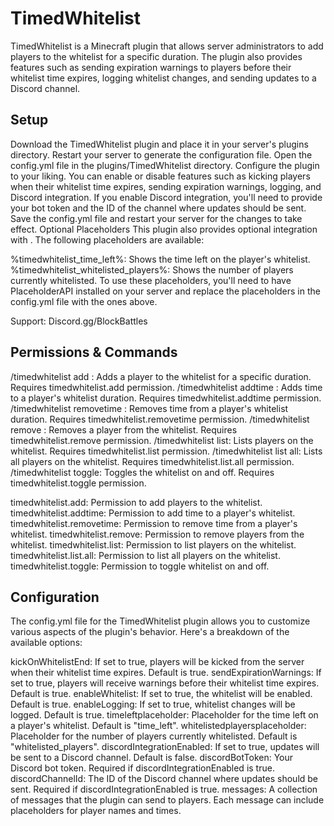 # TimedWhitelist

TimedWhitelist is a Minecraft plugin that allows server administrators to add players to the whitelist for a specific duration. The plugin also provides features such as sending expiration warnings to players before their whitelist time expires, logging whitelist changes, and sending updates to a Discord channel.

## Setup

Download the TimedWhitelist plugin and place it in your server's plugins directory.
Restart your server to generate the configuration file.
Open the config.yml file in the plugins/TimedWhitelist directory.
Configure the plugin to your liking. You can enable or disable features such as kicking players when their whitelist time expires, sending expiration warnings, logging, and Discord integration.
If you enable Discord integration, you'll need to provide your bot token and the ID of the channel where updates should be sent.
Save the config.yml file and restart your server for the changes to take effect.
Optional Placeholders​
This plugin also provides optional integration with . The following placeholders are available:

%timedwhitelist_time_left%: Shows the time left on the player's whitelist.
%timedwhitelist_whitelisted_players%: Shows the number of players currently whitelisted.
To use these placeholders, you'll need to have PlaceholderAPI installed on your server and replace the placeholders in the config.yml file with the ones above.

Support: Discord.gg/BlockBattles

## Permissions & Commands

/timedwhitelist add <player> <time>: Adds a player to the whitelist for a specific duration. Requires timedwhitelist.add permission.
/timedwhitelist addtime <player> <time>: Adds time to a player's whitelist duration. Requires timedwhitelist.addtime permission.
/timedwhitelist removetime <player> <time>: Removes time from a player's whitelist duration. Requires timedwhitelist.removetime permission.
/timedwhitelist remove <player>: Removes a player from the whitelist. Requires timedwhitelist.remove permission.
/timedwhitelist list: Lists players on the whitelist. Requires timedwhitelist.list permission.
/timedwhitelist list all: Lists all players on the whitelist. Requires timedwhitelist.list.all permission.
/timedwhitelist toggle: Toggles the whitelist on and off. Requires timedwhitelist.toggle permission.

timedwhitelist.add: Permission to add players to the whitelist.
timedwhitelist.addtime: Permission to add time to a player's whitelist.
timedwhitelist.removetime: Permission to remove time from a player's whitelist.
timedwhitelist.remove: Permission to remove players from the whitelist.
timedwhitelist.list: Permission to list players on the whitelist.
timedwhitelist.list.all: Permission to list all players on the whitelist.
timedwhitelist.toggle: Permission to toggle whitelist on and off.

## Configuration

The config.yml file for the TimedWhitelist plugin allows you to customize various aspects of the plugin's behavior. Here's a breakdown of the available options:

kickOnWhitelistEnd: If set to true, players will be kicked from the server when their whitelist time expires. Default is true.
sendExpirationWarnings: If set to true, players will receive warnings before their whitelist time expires. Default is true.
enableWhitelist: If set to true, the whitelist will be enabled. Default is true.
enableLogging: If set to true, whitelist changes will be logged. Default is true.
timeleftplaceholder: Placeholder for the time left on a player's whitelist. Default is "time_left".
whitelistedplayersplaceholder: Placeholder for the number of players currently whitelisted. Default is "whitelisted_players".
discordIntegrationEnabled: If set to true, updates will be sent to a Discord channel. Default is false.
discordBotToken: Your Discord bot token. Required if discordIntegrationEnabled is true.
discordChannelId: The ID of the Discord channel where updates should be sent. Required if discordIntegrationEnabled is true.
messages: A collection of messages that the plugin can send to players. Each message can include placeholders for player names and times.